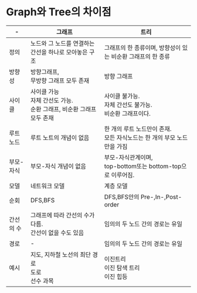 # Graph와 Tree의 차이점
  
-|그래프|트리|
---|---|---|
정의|노드와 그 노드를 연결하는 간선을 하나로 모아놓은 구조|그래프의 한 종류이며, 방향성이 있는 비순환 그래프의 한 종류|
방향성|방향그래프,</br> 무방향 그래프 모두 존재|방향 그래프|
사이클|사이클 가능</br>자체 간선도 가능.</br>순환 그래프, 비순환 그래프 모두 존재|사이클 불가능.</br>자체 간선도 불가능.</br>비순환 그래프이다.|
루트 노드|루트 노트의 개념이 없음|한 개의 루트 노드만이 존재.</br>모든 자식노드는 한 개의 부모 노드만을 가짐|
부모-자식|부모-자식 개념이 없음|부모-자식관계이며,</br>top-bottom또는 bottom-top으로 이루어짐.|
모델|네트워크 모델|계층 모델|
순회|DFS,BFS|DFS,BFS안의 Pre-,In-,Post-order|
간선의 수|그래프에 따라 간선의 수가 다름.</br>간선이 없을 수도 있음|임의의 두 노드 간의 경로는 유일|
경로|-|임의의 두 노드 간의 경로는 유일|
예시|지도, 지하철 노선의 최단 경로</br>도로</br>선수 과목|이진트리</br>이진 탐색 트리</br>이진 힙등|
